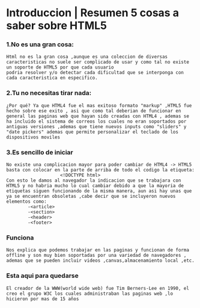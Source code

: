 # Introduccion | Resumen 5 cosas a saber sobre HTML5
### 1.No es una gran cosa:
    Html no es la gran cosa ,aunque es una coleccion de diversas caracteristicas no suele ser complicado de usar y como tal no existe un soporte de HTML5 por que cada usuario
    podria resolver y/o detectar cada dificultad que se interponga con cada caracteristica en especifico.
### 2.Tu no necesitas tirar nada:
    ¿Por qué? Ya que HTML4 fue el mas exitoso formato "markup" ,HTML5 fue hecho sobre ese exito , asi que como tal deberian de funcionar en general las paginas web que hayan sido creadas con HTML4 , ademas se ha incluido el sistema de correos los cuales no eran soportados por antiguas versiones ,ademas que tiene nuevos inputs como "sliders" y "date pickers" ademas que permite personalizar el teclado de los dispositivos moviles
### 3.Es sencillo de iniciar
    No existe una complicacion mayor para poder cambiar de HTML4 -> HTML5 basta con colocar en la parte de arriba de todo el codigo la etiqueta: 
                        <!DOCTYPE html>
    Con esto le damos al navegador la indicacion que se trabajara con HTML5 y no habria mucho lo cual cambiar debido a que la mayoria de etiquetas siguen funcionando de la misma manera, aun asi hay unas que ya se encuentran obsoletas ,cabe decir que se incluyeron nuevos elementos como:
            -<article>
            -<section>
            -<header>
            -<footer>
### Funciona
    Nos explica que podemos trabajar en las paginas y funcionan de forma offline y son muy bien soportadas por una variedad de navegadores , ademas que se pueden incluir videos ,canvas,almacenamiento local ,etc. 
### Esta aqui para quedarse
    El creador de la WWW(world wide web) fue Tim Berners-Lee en 1990, el creo el grupo W3C los cuales administraban las paginas web ,lo hicieron por mas de 15 años



